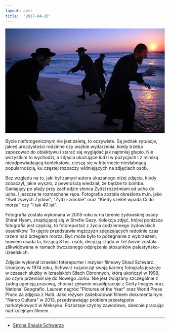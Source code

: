 ```yaml
---
layout: post
title:  "2017-04-26"
---
```


![](/assets/2017-04-26.jpg)

Bycie niefotogenicznym nie jest zaletą, to oczywiste. Są jednak sytuacje, jakieś uroczystości rodzinne czy ważkie wydarzenia, kiedy trzeba zapozować do obiektywu i starać się wyglądać jak najmniej głupio. Nie wszystkim to wychodzi, a zdjęcia ukazujące ludzi w pozycjach i z mimiką nieodpowiadającą kontekstowi, cieszą się w Internecie niesłabnącą popularnością, ku częstej rozpaczy widniejących na zdjęciach osób.

Bez względu na to, jaki był zamysł autora ukazanego niżej zdjęcia, kiedy zobaczył, jakie wyszło, z pewnością wiedział, że będzie to bomba. Ganiający po plaży przy zachodzie słońca Żydzi roześmiani od ucha do ucha. I jeszcze te rozmachane ręce. Fotografia została określona m.in. jako "Świt żywych Żydów", "Żydzi-zombie" oraz "Kiedy szekel wpada Ci do morza" czy "I tak 40 lat".

Fotografia została wykonana w 2005 roku w na terenie żydowskiej osady Shirat Hyam, znajdującej się w Strefie Gazy. Kolekcja zdjęć, której poniższa fotografia jest częścią, to fotoreportaż z życia codziennego żydowskich osadników. To ujęcie przedstawia mężczyzn spędzających radośnie czas razem nad brzegiem morza. Być może było to pożegnanie z wybrzeżem, bowiem osada ta, liczącą 8 tys. osób, decyzją rządu w Tel Avivie została zlikwidowana w ramach ówczesnego odprężenia stosunków palestyńsko-izraelskich.

Zdjęcie wykonał izraelski fotoreporter i reżyser filmowy Shaul Schwarz. Urodzony w 1974 roku, Schwarz rozpoczął swoją karierę fotografa jeszcze w czasach służby w Izraelskich Siłach Obronnych, którą ukończył w 1999, po czym przeniósł się do Nowego Jorku. Nie jest związany szczególnie z żadną agencją prasową, chociaż głównie współpracuje z Getty Images oraz National Geografic. Laureat nagród "Pictures of the Year" oraz World Press Photo za zdjęcia z Haiti. Jako reżyser zadebiutował filmem dokumentalnym "Narco Cultura" w 2013, przedstawiając problem przestępstw narkotykowych w Meksyku. Pozostaje czynny zawodowo, obecnie pracując nad kolejnym filmem.

-------
* [Strona Shaula Schwarza](http://www.shaulschwarz.com/)
